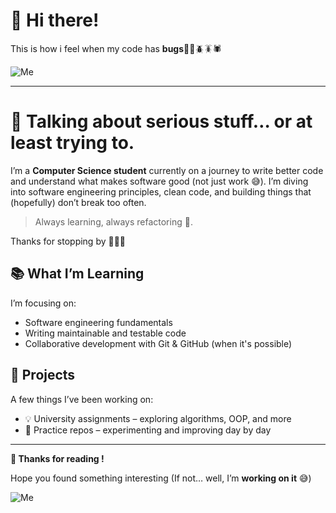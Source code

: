 # 🌝 Hi there!
This is how i feel when my code has **bugs**🐞🐛🪲🪳🕷️

![Me](https://c.tenor.com/MIb7N00dBf8AAAAC/tenor.gif)

--- 

# 🥸 Talking about serious stuff… or at least trying to.
I’m a **Computer Science student** currently on a journey to write better code and understand what makes software good (not just work 😅).
I’m diving into software engineering principles, clean code, and building things that (hopefully) don’t break too often.

> Always learning, always refactoring 🥲.

Thanks for stopping by 👨‍💻💖

## 📚 What I’m Learning
I’m focusing on:
- Software engineering fundamentals
- Writing maintainable and testable code
- Collaborative development with Git & GitHub (when it's possible)

## 🚀 Projects
A few things I’ve been working on:
- 💡 University assignments – exploring algorithms, OOP, and more
- 🧪 Practice repos – experimenting and improving day by day

---

**🫢 Thanks for reading !** 

Hope you found something interesting (If not… well, I’m **working on it** 😅)

![Me](https://i.pinimg.com/originals/ef/ba/62/efba62f209ca2cc400e8083212d64472.gif)

